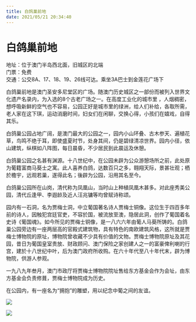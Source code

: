 ```yaml
---
title: 白鸽巢前地  
date: 2021/05/21 20:34:40  
---
```

  
# 白鸽巢前地  
地址：位于澳门半岛西北面，旧城区的北端  
门票：免费  
交通：公交8A、17、18、19、26线可达。乘坐3A巴士到金莲花广场下  
  
白鸽巢前地是澳门圣安多尼堂区的广场。随澳门历史城区之一部份而被列入世界文化遗产名录内，为入选的8个古老广场之一。在高度工业化的城市里 ，人烟稠密， 想呼吸新鲜的空气也不容易，公园正好是城市里的绿洲，给人们补给，各取所需，老人家在这下琪，运动消磨时间，妇女们在闲聊，交换心得，小孩们在嬉戏，自得其乐。  
  
白鸽巢公园占地广阔，是澳门最大的公园之一，园内小山环叠、古木参天、遍植花草，鸟鸣不绝于耳，即使盛夏时节，处身其间，仍是碧绿清凉世界。园内小径，依山建筑，纵棋如八阵图，每日晨昏，不少居民到此晨运及休憩。  
  
白鸽巢公园之名甚有渊源。十八世纪中，在公园未辟为公众游憩场所之前，此处原为葡籍富商马葵士之寓。此人喜养白鸽，达数百只之多，翱翔天际，景甚壮观；栖於檐宇，远观若巢，遂得此名；後辟为公园，沿用其名至今。  
  
白鸽巢公园所在山岗，清代称为凤凰山，当时山上种植凤凰木甚多。对此座秀美公园，清代丘逢甲、李遐龄及近人汪兆镛等均曾赋诗称颂。  
  
园内有一石洞，名为贾梅士洞，中立葡国著名诗人贾梅士铜像。这位生于四百多年前的诗人，因触犯宫廷官吏，不容於国，被流放至澳，隐居此洞，创作了葡国着名史诗《葡国魂》。如今所见的贾梅士铜像，是一八六六年由葡人马葵所铸的。白鸽巢公园旁边有一座两层高的官殿式建筑物，具有特色的南欧建筑风格，这所就是贾梅士博物院的原址，博物院曾收藏不少具有价值的文物。贾梅士博物院原址及其花园，昔日为葡国皇室贵放、财政顾问、澳门保险之家创建人之一的富豪俾利喇的行宫，建於十八世纪中叶，后为澳门政府所收购。在六十年代至八十年代末，辟为博物院，供游人参观。  
  
一九八九年叁月，澳门市政厅将贾梅士博物院院址售给东方基金会作为会址，由东方基金会负责修葺，贾梅士博物院成为历史。  
  
在公园内，有一座名为“拥抱”的雕塑，用以纪念中葡之间的友谊。  
  
![](https://cdn.jsdelivr.net/gh/szqq0512/Pic/img/202201212106781.png)  
  
![](https://cdn.jsdelivr.net/gh/szqq0512/Pic/img/202201212106782.png)  